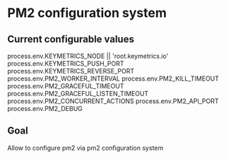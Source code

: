 
# PM2 configuration system

## Current configurable values

process.env.KEYMETRICS_NODE || 'root.keymetrics.io'
process.env.KEYMETRICS_PUSH_PORT
process.env.KEYMETRICS_REVERSE_PORT
process.env.PM2_WORKER_INTERVAL
process.env.PM2_KILL_TIMEOUT
process.env.PM2_GRACEFUL_TIMEOUT
process.env.PM2_GRACEFUL_LISTEN_TIMEOUT
process.env.PM2_CONCURRENT_ACTIONS
process.env.PM2_API_PORT
process.env.PM2_DEBUG

## Goal

Allow to configure pm2 via pm2 configuration system
